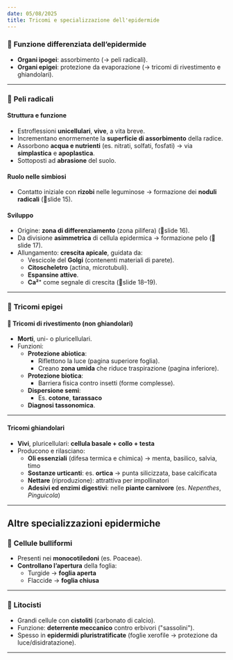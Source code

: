 ```yaml
---
date: 05/08/2025
title: Tricomi e specializzazione dell'epidermide
---
```

### 🔸 **Funzione differenziata dell’epidermide**

- **Organi ipogei**: assorbimento (→ peli radicali).
- **Organi epigei**: protezione da evaporazione (→ tricomi di rivestimento e ghiandolari).

---
### 🔹 **Peli radicali**

#### **Struttura e funzione**

- Estroflessioni **unicellulari**, **vive**, a vita breve.    
- Incrementano enormemente la **superficie di assorbimento** della radice.
- Assorbono **acqua e nutrienti** (es. nitrati, solfati, fosfati) → via **simplastica** e **apoplastica**.
- Sottoposti ad **abrasione** del suolo.

#### **Ruolo nelle simbiosi**

- Contatto iniziale con **rizobi** nelle leguminose → formazione dei **noduli radicali** (📍slide 15).
#### **Sviluppo**

- Origine: **zona di differenziamento** (zona pilifera) (📍slide 16).
- Da divisione **asimmetrica** di cellula epidermica → formazione pelo (📍slide 17).
- Allungamento: **crescita apicale**, guidata da:
    - Vescicole del **Golgi** (contenenti materiali di parete).
    - **Citoscheletro** (actina, microtubuli).
    - **Espansine attive**.
    - **Ca²⁺** come segnale di crescita (📍slide 18–19).

---
### 🔹 **Tricomi epigei** 

#### 🧤 **Tricomi di rivestimento (non ghiandolari)**

- **Morti**, uni- o pluricellulari.
- Funzioni:
    - **Protezione abiotica**:
        - Riflettono la luce (pagina superiore foglia).
        - Creano **zona umida** che riduce traspirazione (pagina inferiore).
    - **Protezione biotica**:
        - Barriera fisica contro insetti (forme complesse).
    - **Dispersione semi**:
        - Es. **cotone**, **tarassaco**
    - **Diagnosi tassonomica**.        

---
#### **Tricomi ghiandolari**

- **Vivi**, pluricellulari: **cellula basale + collo + testa**
- Producono e rilasciano:
    - **Oli essenziali** (difesa termica e chimica) → menta, basilico, salvia, timo
    - **Sostanze urticanti**: es. **ortica** → punta silicizzata, base calcificata
    - **Nettare** (riproduzione): attrattiva per impollinatori
    - **Adesivi ed enzimi digestivi**: nelle **piante carnivore** (es. _Nepenthes_, _Pinguicola_)

---
## Altre specializzazioni epidermiche

### 🔸 **Cellule bulliformi** 

- Presenti nei **monocotiledoni** (es. Poaceae).    
- **Controllano l’apertura** della foglia:
    - Turgide → **foglia aperta**
    - Flaccide → **foglia chiusa**

---
### 🔸 **Litocisti** 

- Grandi cellule con **cistoliti** (carbonato di calcio).
- Funzione: **deterrente meccanico** contro erbivori ("sassolini").
- Spesso in **epidermidi pluristratificate** (foglie xerofile → protezione da luce/disidratazione).

---